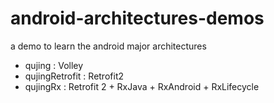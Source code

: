 # android-architectures-demos
a demo to learn the android major architectures

* qujing : Volley
* qujingRetrofit : Retrofit2
* qujingRx : Retrofit 2 + RxJava + RxAndroid + RxLifecycle 
